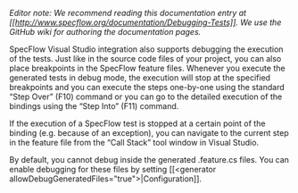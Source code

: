 _Editor note: We recommend reading this documentation entry at [[http://www.specflow.org/documentation/Debugging-Tests]]. We use the GitHub wiki for authoring the documentation pages._

SpecFlow Visual Studio integration also supports debugging the execution of the tests. Just like in the source code files of your project, you can also place breakpoints in the SpecFlow feature files. Whenever you execute the generated tests in debug mode, the execution will stop at the specified breakpoints and you can execute the steps one-by-one using the standard “Step Over” (F10) command or you can go to the detailed execution of the bindings using the “Step Into” (F11) command. 

If the execution of a SpecFlow test is stopped at a certain point of the binding (e.g. because of an exception), you can navigate to the current step in the feature file from the “Call Stack” tool window in Visual Studio.

By default, you cannot debug inside the generated .feature.cs files. You can enable debugging for these files by setting [[&lt;generator allowDebugGeneratedFiles="true"&gt;|Configuration]].